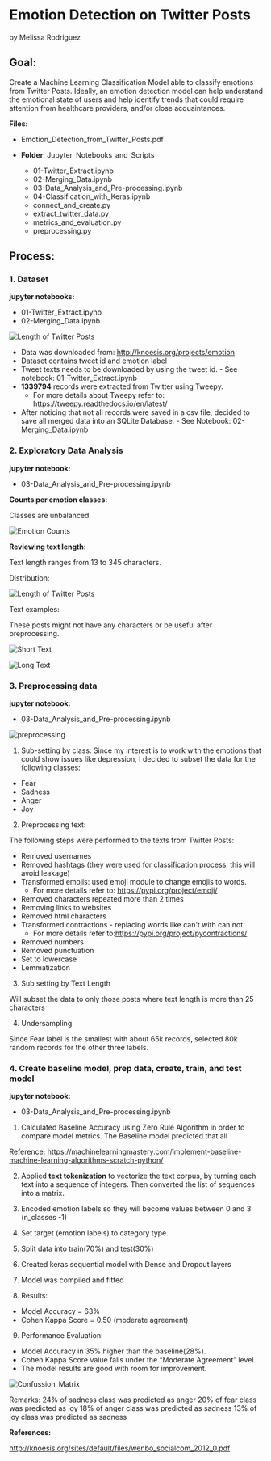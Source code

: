 # Emotion Detection on Twitter Posts
by Melissa Rodriguez

## Goal:

Create a Machine Learning Classification Model able to classify emotions from Twitter Posts. Ideally, an emotion detection model can help understand the emotional state of users and help identify trends that could require attention from healthcare providers, and/or close acquaintances.

 __Files:__

- Emotion_Detection_from_Twitter_Posts.pdf

- __Folder__: Jupyter_Notebooks_and_Scripts
    - 01-Twitter_Extract.ipynb
    - 02-Merging_Data.ipynb
    - 03-Data_Analysis_and_Pre-processing.ipynb
    - 04-Classification_with_Keras.ipynb
    - connect_and_create.py
    - extract_twitter_data.py
    - metrics_and_evaluation.py
    - preprocessing.py

## Process:

### 1. Dataset

__jupyter notebooks:__

- 01-Twitter_Extract.ipynb
- 02-Merging_Data.ipynb

![Length of Twitter Posts](./images/dataflow.png)




- Data was downloaded from: http://knoesis.org/projects/emotion
- Dataset contains tweet id and emotion label
- Tweet texts needs to be downloaded by using the tweet id. - See notebook: 01-Twitter_Extract.ipynb
- __1339794__ records were extracted from Twitter using Tweepy.
    -  For more details about Tweepy refer to: https://tweepy.readthedocs.io/en/latest/
- After noticing that not all records were saved in a csv file, decided to save all merged data into an SQLite Database. - See Notebook: 02-Merging_Data.ipynb


### 2. Exploratory Data Analysis

__jupyter notebook:__
- 03-Data_Analysis_and_Pre-processing.ipynb

__Counts per emotion classes:__

Classes are unbalanced.

![Emotion Counts](./images/Tweets_Emotion.png "Counts by Class")

__Reviewing text length:__

Text length ranges from 13 to 345 characters.

  Distribution:

  ![Length of Twitter Posts](./images/Tweets_Text_Length.png "Length of Twitter Posts Text")

  Text examples:

  These posts might not have any characters or be useful after preprocessing.

![Short Text](./images/text_lenght_example.PNG "Short Text")

![Long Text](./images/text_lenght_example_long.PNG "Long Text")


### 3. Preprocessing data

__jupyter notebook:__
- 03-Data_Analysis_and_Pre-processing.ipynb


![preprocessing](./images/preprocessing.png "Preprocessing Emotion Data")


1. Sub-setting by class: Since my interest is to work with the emotions that could show issues like depression, I decided to subset the data for the following classes:

 - Fear
 - Sadness
 - Anger
 - Joy


2. Preprocessing text:

The following steps were performed to the texts from Twitter Posts:

- Removed usernames
- Removed hashtags (they were used for classification process, this will avoid leakage)
- Transformed emojis: used emoji module to change emojis to words.
    - For more details refer to: https://pypi.org/project/emoji/
- Removed characters repeated more than 2 times
- Removing links to websites
- Removed html characters
- Transformed contractions - replacing words like can't with can not.
    - For more details refer to:https://pypi.org/project/pycontractions/
- Removed numbers
- Removed punctuation
- Set to lowercase
- Lemmatization

3. Sub setting by Text Length

Will subset the data to only those posts where text length is more than 25 characters


4. Undersampling

Since Fear label is the smallest with about 65k records, selected 80k random records for the other three labels.

### 4. Create baseline model, prep data, create, train, and test model

__jupyter notebook:__
- 03-Data_Analysis_and_Pre-processing.ipynb

1. Calculated Baseline Accuracy using Zero Rule Algorithm in order to compare model metrics. The Baseline model predicted that all

Reference: https://machinelearningmastery.com/implement-baseline-machine-learning-algorithms-scratch-python/

2. Applied __text tokenization__ to vectorize the text corpus, by turning each text into a sequence of integers. Then converted the list of sequences into a matrix.

3. Encoded emotion labels so they will become values between 0 and 3 (n_classes -1)

4. Set target (emotion labels) to category type.

5. Split data into train(70%) and test(30%)

6. Created keras sequential model with Dense and Dropout layers

7. Model was compiled and fitted

8. Results:

- Model Accuracy = 63%
- Cohen Kappa Score = 0.50 (moderate agreement)

9. Performance Evaluation:

- Model Accuracy in 35% higher than the baseline(28%).
- Cohen Kappa Score value falls under the “Moderate Agreement” level.
- The model results are good with room for improvement.

![Confussion_Matrix](./images/confussion_matrix.png "Confusion Matrix")

Remarks:
24% of sadness class was predicted as anger
20% of fear class was predicted as joy
18% of anger class was predicted as sadness
13% of joy class was predicted as sadness

__References:__

http://knoesis.org/sites/default/files/wenbo_socialcom_2012_0.pdf
